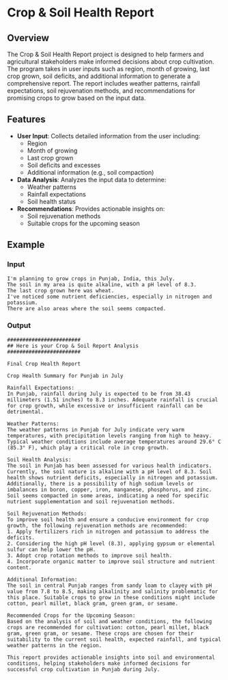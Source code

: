 # Crop & Soil Health Report

## Overview
The Crop & Soil Health Report project is designed to help farmers and agricultural stakeholders make informed decisions about crop cultivation. The program takes in user inputs such as region, month of growing, last crop grown, soil deficits, and additional information to generate a comprehensive report. The report includes weather patterns, rainfall expectations, soil rejuvenation methods, and recommendations for promising crops to grow based on the input data.

## Features
- **User Input**: Collects detailed information from the user including:
  - Region
  - Month of growing
  - Last crop grown
  - Soil deficits and excesses
  - Additional information (e.g., soil compaction)
- **Data Analysis**: Analyzes the input data to determine:
  - Weather patterns
  - Rainfall expectations
  - Soil health status
- **Recommendations**: Provides actionable insights on:
  - Soil rejuvenation methods
  - Suitable crops for the upcoming season

## Example

### Input
```plaintext
I'm planning to grow crops in Punjab, India, this July.
The soil in my area is quite alkaline, with a pH level of 8.3.
The last crop grown here was wheat.
I've noticed some nutrient deficiencies, especially in nitrogen and potassium.
There are also areas where the soil seems compacted.
```

### Output
```plaintext
########################
## Here is your Crop & Soil Report Analysis
########################

Final Crop Health Report

Crop Health Summary for Punjab in July

Rainfall Expectations:
In Punjab, rainfall during July is expected to be from 38.43 millimeters (1.51 inches) to 8.3 inches. Adequate rainfall is crucial for crop growth, while excessive or insufficient rainfall can be detrimental.

Weather Patterns:
The weather patterns in Punjab for July indicate very warm temperatures, with precipitation levels ranging from high to heavy. Typical weather conditions include average temperatures around 29.6° C (85.3° F), which play a critical role in crop growth.

Soil Health Analysis:
The soil in Punjab has been assessed for various health indicators. Currently, the soil nature is alkaline with a pH level of 8.3. Soil health shows nutrient deficits, especially in nitrogen and potassium. Additionally, there is a possibility of high sodium levels or imbalances in boron, copper, iron, manganese, phosphorus, and zinc. Soil seems compacted in some areas, indicating a need for specific nutrient supplementation and soil rejuvenation methods.

Soil Rejuvenation Methods:
To improve soil health and ensure a conducive environment for crop growth, the following rejuvenation methods are recommended:
1. Apply fertilizers rich in nitrogen and potassium to address the deficits.
2. Considering the high pH level (8.3), applying gypsum or elemental sulfur can help lower the pH.
3. Adopt crop rotation methods to improve soil health.
4. Incorporate organic matter to improve soil structure and nutrient content.

Additional Information:
The soil in central Punjab ranges from sandy loam to clayey with pH value from 7.8 to 8.5, making alkalinity and salinity problematic for this place. Suitable crops to grow in these conditions might include cotton, pearl millet, black gram, green gram, or sesame.

Recommended Crops for the Upcoming Season:
Based on the analysis of soil and weather conditions, the following crops are recommended for cultivation: cotton, pearl millet, black gram, green gram, or sesame. These crops are chosen for their suitability to the current soil health, expected rainfall, and typical weather patterns in the region.

This report provides actionable insights into soil and environmental conditions, helping stakeholders make informed decisions for successful crop cultivation in Punjab during July.
```
